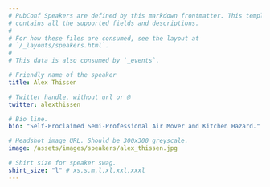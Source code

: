 ```yaml
---
# PubConf Speakers are defined by this markdown frontmatter. This template
# contains all the supported fields and descriptions.
#
# For how these files are consumed, see the layout at
# `/_layouts/speakers.html`.
#
# This data is also consumed by `_events`.

# Friendly name of the speaker
title: Alex Thissen

# Twitter handle, without url or @
twitter: alexthissen

# Bio line.
bio: "Self-Proclaimed Semi-Professional Air Mover and Kitchen Hazard."

# Headshot image URL. Should be 300x300 greyscale.
image: /assets/images/speakers/alex_thissen.jpg

# Shirt size for speaker swag.
shirt_size: "l" # xs,s,m,l,xl,xxl,xxxl
---
```

